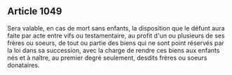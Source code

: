 Article 1049
----
Sera valable, en cas de mort sans enfants, la disposition que le défunt aura
faite par acte entre vifs ou testamentaire, au profit d'un ou plusieurs de ses
frères ou soeurs, de tout ou partie des biens qui ne sont point réservés par la
loi dans sa succession, avec la charge de rendre ces biens aux enfants nés et à
naître, au premier degré seulement, desdits frères ou soeurs donataires.
